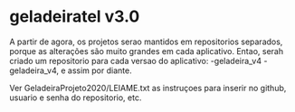 
# geladeiratel v3.0

A partir de agora, os projetos serao mantidos em repositorios separados, porque as alterações são muito grandes em cada aplicativo. Entao, serah criado um repositorio para cada versao do aplicativo:
-geladeira_v4
-geladeira_v4, e assim por diante.


Ver GeladeiraProjeto2020/LEIAME.txt as instruçoes para inserir no github,
usuario e senha do repositorio, etc.